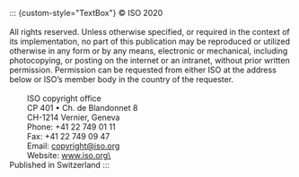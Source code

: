 ::: {custom-style="TextBox"}
© ISO 2020\
\
All rights reserved. Unless otherwise specified, or required in the context of its implementation, no part of this publication may be reproduced or utilized otherwise in any form or by any means, electronic or mechanical, including photocopying, or posting on the internet or an intranet, without prior written permission. Permission can be requested from either ISO at the address below or ISO’s member body in the country of the requester.\
\
&nbsp; &nbsp; &nbsp; &nbsp; ISO copyright office\
&nbsp; &nbsp; &nbsp; &nbsp; CP 401 • Ch. de Blandonnet 8\
&nbsp; &nbsp; &nbsp; &nbsp; CH-1214 Vernier, Geneva\
&nbsp; &nbsp; &nbsp; &nbsp; Phone: +41 22 749 01 11\
&nbsp; &nbsp; &nbsp; &nbsp; Fax: +41 22 749 09 47\
&nbsp; &nbsp; &nbsp; &nbsp; Email: copyright@iso.org\
&nbsp; &nbsp; &nbsp; &nbsp; Website: www.iso.org\
\
Published in Switzerland
:::
